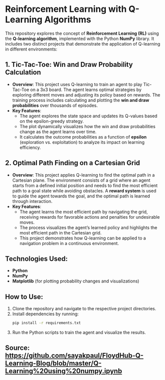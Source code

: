 # Reinforcement Learning with Q-Learning Algorithms

This repository explores the concept of **Reinforcement Learning (RL)** using the **Q-learning algorithm**, implemented with the Python **NumPy** library. It includes two distinct projects that demonstrate the application of Q-learning in different environments:

## 1. **Tic-Tac-Toe: Win and Draw Probability Calculation**
   - **Overview**: This project uses Q-learning to train an agent to play Tic-Tac-Toe on a 3x3 board. The agent learns optimal strategies by exploring different moves and adjusting its policy based on rewards. The training process includes calculating and plotting the **win and draw probabilities** over thousands of episodes. 
   - **Key Features**:
     - The agent explores the state space and updates its Q-values based on the epsilon-greedy strategy.
     - The plot dynamically visualizes how the win and draw probabilities change as the agent learns over time.
     - It calculates the outcome probabilities as a function of **epsilon** (exploration vs. exploitation) to analyze its impact on learning efficiency.
  
## 2. **Optimal Path Finding on a Cartesian Grid**
   - **Overview**: This project applies Q-learning to find the optimal path in a Cartesian plane. The environment consists of a grid where an agent starts from a defined initial position and needs to find the most efficient path to a goal state while avoiding obstacles. A **reward system** is used to guide the agent towards the goal, and the optimal path is learned through interaction.
   - **Key Features**:
     - The agent learns the most efficient path by navigating the grid, receiving rewards for favorable actions and penalties for undesirable moves.
     - The process visualizes the agent’s learned policy and highlights the most efficient path in the Cartesian grid.
     - This project demonstrates how Q-learning can be applied to a navigation problem in a continuous environment.

## Technologies Used:
- **Python**
- **NumPy**
- **Matplotlib** (for plotting probability changes and visualizations)

## How to Use:
1. Clone the repository and navigate to the respective project directories.
2. Install dependencies by running:
   ```bash
   pip install -r requirements.txt
3. Run the Python scripts to train the agent and visualize the results.

## Source: https://github.com/sayakpaul/FloydHub-Q-Learning-Blog/blob/master/Q-Learning%20using%20numpy.ipynb
